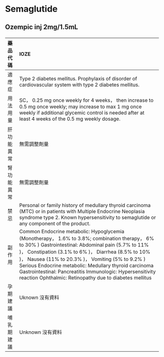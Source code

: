 # Semaglutide

## Ozempic inj 2mg/1.5mL

##### 

| 藥品代碼   | IOZE                                                                                                                                                                                                                                                                                                                                                                                                                                             |
|:-----------|:-------------------------------------------------------------------------------------------------------------------------------------------------------------------------------------------------------------------------------------------------------------------------------------------------------------------------------------------------------------------------------------------------------------------------------------------------|
| 適應症     | Type 2 diabetes mellitus. Prophylaxis of disorder of cardiovascular system with type 2 diabetes mellitus.                                                                                                                                                                                                                                                                                                                                        |
| 用法用量   | SC， 0.25 mg once weekly for 4 weeks， then increase to 0.5 mg once weekly; may increase to max 1 mg once weekly if additional glycemic control is needed after at least 4 weeks of the 0.5 mg weekly dosage.                                                                                                                                                                                                                                    |
| 肝功能異常 | 無需調整劑量                                                                                                                                                                                                                                                                                                                                                                                                                                     |
| 腎功能異常 | 無需調整劑量                                                                                                                                                                                                                                                                                                                                                                                                                                     |
| 禁忌       | Personal or family history of medullary thyroid carcinoma (MTC) or in patients with Multiple Endocrine Neoplasia syndrome type 2. Known hypersensitivity to semaglutide or any component of the product.                                                                                                                                                                                                                                         |
| 副作用     | Common Endocrine metabolic: Hypoglycemia (Monotherapy， 1.6% to 3.8%; combination therapy， 6% to 30% ) Gastrointestinal: Abdominal pain (5.7% to 11% )， Constipation (3.1% to 6% )， Diarrhea (8.5% to 10% )， Nausea (11% to 20.3% )， Vomiting (5% to 9.2% ) Serious Endocrine metabolic: Medullary thyroid carcinoma Gastrointestinal: Pancreatitis Immunologic: Hypersensitivity reaction Ophthalmic: Retinopathy due to diabetes mellitus |
| 孕期建議   | Uknown 沒有資料                                                                                                                                                                                                                                                                                                                                                                                                                                  |
| 哺乳期建議 | Unknown 沒有資料                                                                                                                                                                                                                                                                                                                                                                                                                                 |

